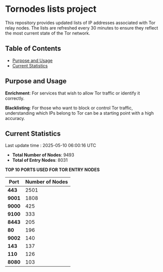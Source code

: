 # Tornodes lists project

This repository provides updated lists of IP addresses associated with Tor relay nodes. The lists are refreshed every 30 minutes to ensure they reflect the most current state of the Tor network.

## Table of Contents

- [Purpose and Usage](#purpose-and-usage)
- [Current Statistics](#current-statistics)


## Purpose and Usage

**Enrichment**: For services that wish to allow Tor traffic or identify it correctly.

**Blacklisting**: For those who want to block or control Tor traffic, understanding which IPs belong to Tor can be a starting point with a high accuracy.

## Current Statistics

Last update time : 2025-05-10 06:00:16 UTC

- **Total Number of Nodes**: 9493
- **Total of Entry Nodes**: 8031

**TOP 10 PORTS USED FOR TOR ENTRY NODES**

| **Port** | **Number of Nodes** |
|------|-----------------|
| **443**   | 2501  |
| **9001**   | 1808  |
| **9000**   | 425  |
| **9100**   | 333  |
| **8443**   | 205  |
| **80**   | 196  |
| **9002**   | 140  |
| **143**   | 137  |
| **110**   | 126  |
| **8080**   | 103  |

